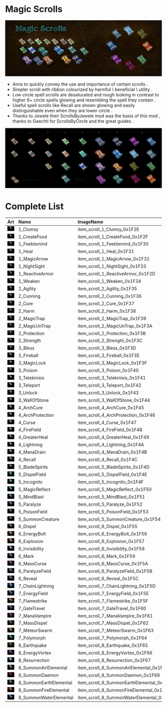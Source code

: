 
# Magic Scrolls
![Magic Scrolls Backpack](item_scroll_00_magic_compB.jpg?raw=true "Magic Scrolls Backpack")
- Aims to quickly convey the use and importance of certain scrolls .
- Simpler scroll with ribbon colourized by harmful \ beneficial \ utility . 
- Low circle spell scrolls are desaturated and rough looking in contrast to higher 6+ circle spells glowing and resembling the spell they contain .
- Useful spell scrolls like Recall are shown glowing and easily distinguishable even when they are lower circle .
- Thanks to Jewele their ScrollsByJewele mod was the basis of this mod , thanks to Gaechti for ScrollsByCircle and the great guides .

![Magic Scrolls](item_scroll_00_magic_comp.jpg?raw=true "Magic Scrolls")

# Complete List
| Art      |   Name  |  ImageName |  HEX     |    
| :---        | :----- |    :---   | ---: |
| ![1_Clumsy](item_scroll_1_Clumsy_0x1F2E.bmp?raw=true ) |1_Clumsy | item_scroll_1_Clumsy_0x1F2E | 0x1F2E |
| ![1_CreateFood](item_scroll_1_CreateFood_0x1F2F.bmp?raw=true ) |1_CreateFood | item_scroll_1_CreateFood_0x1F2F | 0x1F2F |
| ![1_Feeblemind](item_scroll_1_Feeblemind_0x1F30.bmp?raw=true ) |1_Feeblemind | item_scroll_1_Feeblemind_0x1F30 | 0x1F30 |
| ![1_Heal](item_scroll_1_Heal_0x1F31.bmp?raw=true ) |1_Heal | item_scroll_1_Heal_0x1F31 | 0x1F31 |
| ![1_MagicArrow](item_scroll_1_MagicArrow_0x1F32.bmp?raw=true ) |1_MagicArrow | item_scroll_1_MagicArrow_0x1F32 | 0x1F32 |
| ![1_NightSight](item_scroll_1_NightSight_0x1F33.bmp?raw=true ) |1_NightSight | item_scroll_1_NightSight_0x1F33 | 0x1F33 |
| ![1_ReactiveArmor](item_scroll_1_ReactiveArmor_0x1F2D.bmp?raw=true ) |1_ReactiveArmor | item_scroll_1_ReactiveArmor_0x1F2D | 0x1F2D |
| ![1_Weaken](item_scroll_1_Weaken_0x1F34.bmp?raw=true ) |1_Weaken | item_scroll_1_Weaken_0x1F34 | 0x1F34 |
| ![2_Agility](item_scroll_2_Agility_0x1F35.bmp?raw=true ) |2_Agility | item_scroll_2_Agility_0x1F35 | 0x1F35 |
| ![2_Cunning](item_scroll_2_Cunning_0x1F36.bmp?raw=true ) |2_Cunning | item_scroll_2_Cunning_0x1F36 | 0x1F36 |
| ![2_Cure](item_scroll_2_Cure_0x1F37.bmp?raw=true ) |2_Cure | item_scroll_2_Cure_0x1F37 | 0x1F37 |
| ![2_Harm](item_scroll_2_Harm_0x1F38.bmp?raw=true ) |2_Harm | item_scroll_2_Harm_0x1F38 | 0x1F38 |
| ![2_MagicTrap](item_scroll_2_MagicTrap_0x1F39.bmp?raw=true ) |2_MagicTrap | item_scroll_2_MagicTrap_0x1F39 | 0x1F39 |
| ![2_MagicUnTrap](item_scroll_2_MagicUnTrap_0x1F3A.bmp?raw=true ) |2_MagicUnTrap | item_scroll_2_MagicUnTrap_0x1F3A | 0x1F3A |
| ![2_Protection](item_scroll_2_Protection_0x1F3B.bmp?raw=true ) |2_Protection | item_scroll_2_Protection_0x1F3B | 0x1F3B |
| ![2_Strength](item_scroll_2_Strength_0x1F3C.bmp?raw=true ) |2_Strength | item_scroll_2_Strength_0x1F3C | 0x1F3C |
| ![3_Bless](item_scroll_3_Bless_0x1F3D.bmp?raw=true ) |3_Bless | item_scroll_3_Bless_0x1F3D | 0x1F3D |
| ![3_Fireball](item_scroll_3_Fireball_0x1F3E.bmp?raw=true ) |3_Fireball | item_scroll_3_Fireball_0x1F3E | 0x1F3E |
| ![3_MagicLock](item_scroll_3_MagicLock_0x1F3F.bmp?raw=true ) |3_MagicLock | item_scroll_3_MagicLock_0x1F3F | 0x1F3F |
| ![3_Poison](item_scroll_3_Poison_0x1F40.bmp?raw=true ) |3_Poison | item_scroll_3_Poison_0x1F40 | 0x1F40 |
| ![3_Telekinisis](item_scroll_3_Telekinisis_0x1F41.bmp?raw=true ) |3_Telekinisis | item_scroll_3_Telekinisis_0x1F41 | 0x1F41 |
| ![3_Teleport](item_scroll_3_Teleport_0x1F42.bmp?raw=true ) |3_Teleport | item_scroll_3_Teleport_0x1F42 | 0x1F42 |
| ![3_Unlock](item_scroll_3_Unlock_0x1F43.bmp?raw=true ) |3_Unlock | item_scroll_3_Unlock_0x1F43 | 0x1F43 |
| ![3_WallOfStone](item_scroll_3_WallOfStone_0x1F44.bmp?raw=true ) |3_WallOfStone | item_scroll_3_WallOfStone_0x1F44 | 0x1F44 |
| ![4_ArchCure](item_scroll_4_ArchCure_0x1F45.bmp?raw=true ) |4_ArchCure | item_scroll_4_ArchCure_0x1F45 | 0x1F45 |
| ![4_ArchProtection](item_scroll_4_ArchProtection_0x1F46.bmp?raw=true ) |4_ArchProtection | item_scroll_4_ArchProtection_0x1F46 | 0x1F46 |
| ![4_Curse](item_scroll_4_Curse_0x1F47.bmp?raw=true ) |4_Curse | item_scroll_4_Curse_0x1F47 | 0x1F47 |
| ![4_FireField](item_scroll_4_FireField_0x1F48.bmp?raw=true ) |4_FireField | item_scroll_4_FireField_0x1F48 | 0x1F48 |
| ![4_GreaterHeal](item_scroll_4_GreaterHeal_0x1F49.bmp?raw=true ) |4_GreaterHeal | item_scroll_4_GreaterHeal_0x1F49 | 0x1F49 |
| ![4_Lightning](item_scroll_4_Lightning_0x1F4A.bmp?raw=true ) |4_Lightning | item_scroll_4_Lightning_0x1F4A | 0x1F4A |
| ![4_ManaDrain](item_scroll_4_ManaDrain_0x1F4B.bmp?raw=true ) |4_ManaDrain | item_scroll_4_ManaDrain_0x1F4B | 0x1F4B |
| ![4_Recall](item_scroll_4_Recall_0x1F4C.bmp?raw=true ) |4_Recall | item_scroll_4_Recall_0x1F4C | 0x1F4C |
| ![5_BladeSpirits](item_scroll_5_BladeSpirits_0x1F4D.bmp?raw=true ) |5_BladeSpirits | item_scroll_5_BladeSpirits_0x1F4D | 0x1F4D |
| ![5_DispelField](item_scroll_5_DispelField_0x1F4E.bmp?raw=true ) |5_DispelField | item_scroll_5_DispelField_0x1F4E | 0x1F4E |
| ![5_Incognito](item_scroll_5_Incognito_0x1F4F.bmp?raw=true ) |5_Incognito | item_scroll_5_Incognito_0x1F4F | 0x1F4F |
| ![5_MagicReflect](item_scroll_5_MagicReflect_0x1F50.bmp?raw=true ) |5_MagicReflect | item_scroll_5_MagicReflect_0x1F50 | 0x1F50 |
| ![5_MindBlast](item_scroll_5_MindBlast_0x1F51.bmp?raw=true ) |5_MindBlast | item_scroll_5_MindBlast_0x1F51 | 0x1F51 |
| ![5_Paralyze](item_scroll_5_Paralyze_0x1F52.bmp?raw=true ) |5_Paralyze | item_scroll_5_Paralyze_0x1F52 | 0x1F52 |
| ![5_PoisonField](item_scroll_5_PoisonField_0x1F53.bmp?raw=true ) |5_PoisonField | item_scroll_5_PoisonField_0x1F53 | 0x1F53 |
| ![5_SummonCreature](item_scroll_5_SummonCreature_0x1F54.bmp?raw=true ) |5_SummonCreature | item_scroll_5_SummonCreature_0x1F54 | 0x1F54 |
| ![6_Dispel](item_scroll_6_Dispel_0x1F55.bmp?raw=true ) |6_Dispel | item_scroll_6_Dispel_0x1F55 | 0x1F55 |
| ![6_EnergyBolt](item_scroll_6_EnergyBolt_0x1F56.bmp?raw=true ) |6_EnergyBolt | item_scroll_6_EnergyBolt_0x1F56 | 0x1F56 |
| ![6_Explosion](item_scroll_6_Explosion_0x1F57.bmp?raw=true ) |6_Explosion | item_scroll_6_Explosion_0x1F57 | 0x1F57 |
| ![6_Invisibility](item_scroll_6_Invisibility_0x1F58.bmp?raw=true ) |6_Invisibility | item_scroll_6_Invisibility_0x1F58 | 0x1F58 |
| ![6_Mark](item_scroll_6_Mark_0x1F59.bmp?raw=true ) |6_Mark | item_scroll_6_Mark_0x1F59 | 0x1F59 |
| ![6_MassCurse](item_scroll_6_MassCurse_0x1F5A.bmp?raw=true ) |6_MassCurse | item_scroll_6_MassCurse_0x1F5A | 0x1F5A |
| ![6_ParalyzeField](item_scroll_6_ParalyzeField_0x1F5B.bmp?raw=true ) |6_ParalyzeField | item_scroll_6_ParalyzeField_0x1F5B | 0x1F5B |
| ![6_Reveal](item_scroll_6_Reveal_0x1F5C.bmp?raw=true ) |6_Reveal | item_scroll_6_Reveal_0x1F5C | 0x1F5C |
| ![7_ChainLightning](item_scroll_7_ChainLightning_0x1F5D.bmp?raw=true ) |7_ChainLightning | item_scroll_7_ChainLightning_0x1F5D | 0x1F5D |
| ![7_EnergyField](item_scroll_7_EnergyField_0x1F5E.bmp?raw=true ) |7_EnergyField | item_scroll_7_EnergyField_0x1F5E | 0x1F5E |
| ![7_Flamestrike](item_scroll_7_Flamestrike_0x1F5F.bmp?raw=true ) |7_Flamestrike | item_scroll_7_Flamestrike_0x1F5F | 0x1F5F |
| ![7_GateTravel](item_scroll_7_GateTravel_0x1F60.bmp?raw=true ) |7_GateTravel | item_scroll_7_GateTravel_0x1F60 | 0x1F60 |
| ![7_ManaVampire](item_scroll_7_ManaVampire_0x1F61.bmp?raw=true ) |7_ManaVampire | item_scroll_7_ManaVampire_0x1F61 | 0x1F61 |
| ![7_MassDispel](item_scroll_7_MassDispel_0x1F62.bmp?raw=true ) |7_MassDispel | item_scroll_7_MassDispel_0x1F62 | 0x1F62 |
| ![7_MeteorSwarm](item_scroll_7_MeteorSwarm_0x1F63.bmp?raw=true ) |7_MeteorSwarm | item_scroll_7_MeteorSwarm_0x1F63 | 0x1F63 |
| ![7_Polymorph](item_scroll_7_Polymorph_0x1F64.bmp?raw=true ) |7_Polymorph | item_scroll_7_Polymorph_0x1F64 | 0x1F64 |
| ![8_Earthquake](item_scroll_8_Earthquake_0x1F65.bmp?raw=true ) |8_Earthquake | item_scroll_8_Earthquake_0x1F65 | 0x1F65 |
| ![8_EnergyVortex](item_scroll_8_EnergyVortex_0x1F66.bmp?raw=true ) |8_EnergyVortex | item_scroll_8_EnergyVortex_0x1F66 | 0x1F66 |
| ![8_Resurrection](item_scroll_8_Resurrection_0x1F67.bmp?raw=true ) |8_Resurrection | item_scroll_8_Resurrection_0x1F67 | 0x1F67 |
| ![8_SummonAirElemental](item_scroll_8_SummonAirElemental_0x1F68.bmp?raw=true ) |8_SummonAirElemental | item_scroll_8_SummonAirElemental_0x1F68 | 0x1F68 |
| ![8_SummonDaemon](item_scroll_8_SummonDaemon_0x1F69.bmp?raw=true ) |8_SummonDaemon | item_scroll_8_SummonDaemon_0x1F69 | 0x1F69 |
| ![8_SummonEarthElemental](item_scroll_8_SummonEarthElemental_0x1F6A.bmp?raw=true ) |8_SummonEarthElemental | item_scroll_8_SummonEarthElemental_0x1F6A | 0x1F6A |
| ![8_SummonFireElemental](item_scroll_8_SummonFireElemental_0x1F6B.bmp?raw=true ) |8_SummonFireElemental | item_scroll_8_SummonFireElemental_0x1F6B | 0x1F6B |
| ![8_SummonWaterElemental](item_scroll_8_SummonWaterElemental_0x1F6C.bmp?raw=true ) |8_SummonWaterElemental | item_scroll_8_SummonWaterElemental_0x1F6C | 0x1F6C |